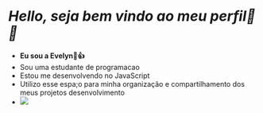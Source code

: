 # *Hello, seja bem vindo ao meu perfil🦔🦄*
- **Eu sou a Evelyn🦖👍**
- Sou uma estudante de programacao 
- Estou me desenvolvendo no JavaScript
- Utilizo esse espa;o para minha organização e compartilhamento dos meus projetos desenvolvimento
- ![](https://media1.tenor.com/m/L7wEKw7Kr-wAAAAd/dinosaur-on-the-loose-jurassic-world-camp-cretaceous.gif)
